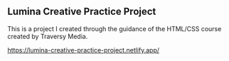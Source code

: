 ## Lumina Creative Practice Project

This is a project I created through the guidance of the HTML/CSS course created by Traversy Media.

https://lumina-creative-practice-project.netlify.app/
